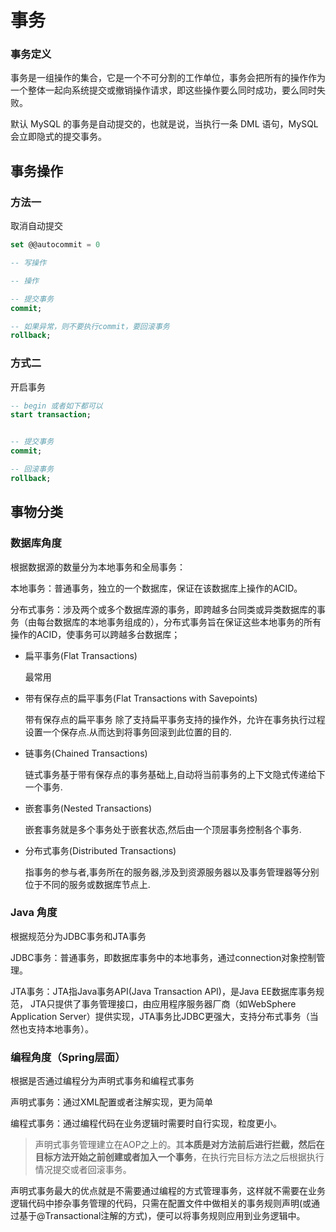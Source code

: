 # 事务

### 事务定义

事务是一组操作的集合，它是一个不可分割的工作单位，事务会把所有的操作作为一个整体一起向系统提交或撤销操作请求，即这些操作要么同时成功，要么同时失败。

默认 MySQL 的事务是自动提交的，也就是说，当执行一条 DML 语句，MySQL 会立即隐式的提交事务。

## 事务操作

### 方法一

取消自动提交

```sql
set @@autocommit = 0

-- 写操作

-- 操作

-- 提交事务
commit;

-- 如果异常，则不要执行commit，要回滚事务
rollback;
```

### 方式二

开启事务

```sql
-- begin 或者如下都可以
start transaction;


-- 提交事务
commit;

-- 回滚事务
rollback;
```

## 事物分类

### 数据库角度

根据数据源的数量分为本地事务和全局事务：

本地事务：普通事务，独立的一个数据库，保证在该数据库上操作的ACID。

分布式事务：涉及两个或多个数据库源的事务，即跨越多台同类或异类数据库的事务（由每台数据库的本地事务组成的），分布式事务旨在保证这些本地事务的所有操作的ACID，使事务可以跨越多台数据库；

- 扁平事务(Flat Transactions)

  最常用

- 带有保存点的扁平事务(Flat Transactions with Savepoints)

  带有保存点的扁平事务 除了支持扁平事务支持的操作外，允许在事务执行过程设置一个保存点.从而达到将事务回滚到此位置的目的.

- 链事务(Chained Transactions)

  链式事务基于带有保存点的事务基础上,自动将当前事务的上下文隐式传递给下一个事务.

- 嵌套事务(Nested Transactions)

  嵌套事务就是多个事务处于嵌套状态,然后由一个顶层事务控制各个事务.

- 分布式事务(Distributed Transactions)

  指事务的参与者,事务所在的服务器,涉及到资源服务器以及事务管理器等分别位于不同的服务或数据库节点上.


### Java 角度

根据规范分为JDBC事务和JTA事务

JDBC事务：普通事务，即数据库事务中的本地事务，通过connection对象控制管理。

JTA事务：JTA指Java事务API(Java Transaction API)，是Java EE数据库事务规范， JTA只提供了事务管理接口，由应用程序服务器厂商（如WebSphere Application Server）提供实现，JTA事务比JDBC更强大，支持分布式事务（当然也支持本地事务）。

### 编程角度（Spring层面）

根据是否通过编程分为声明式事务和编程式事务

声明式事务：通过XML配置或者注解实现，更为简单

编程式事务：通过编程代码在业务逻辑时需要时自行实现，粒度更小。

> 声明式事务管理建立在AOP之上的。其**本质是对方法前后进行拦截，然后在目标方法开始之前创建或者加入一个事务**，在执行完目标方法之后根据执行情况提交或者回滚事务。

声明式事务最大的优点就是不需要通过编程的方式管理事务，这样就不需要在业务逻辑代码中掺杂事务管理的代码，只需在配置文件中做相关的事务规则声明(或通过基于@Transactional注解的方式)，便可以将事务规则应用到业务逻辑中。
